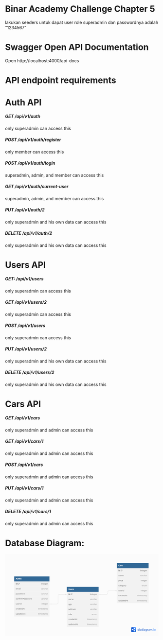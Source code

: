 # Binar Academy Challenge Chapter 5

lakukan seeders untuk dapat user role superadmin dan passwordnya adalah "1234567"

# Swagger Open API Documentation

Open http://localhost:4000/api-docs

# API endpoint requirements

# Auth API

##### GET /api/v1/auth

only superadmin can access this

##### POST /api/v1/auth/register

only member can access this

##### POST /api/v1/auth/login

superadmin, admin, and member can access this

##### GET /api/v1/auth/current-user

superadmin, admin, and member can access this

##### PUT /api/v1/auth/2

only superadmin and his own data can access this

##### DELETE /api/v1/auth/2

only superadmin and his own data can access this

# Users API

##### GET: /api/v1/users

only superadmin can access this

##### GET /api/v1/users/2

only superadmin can access this

##### POST /api/v1/users

only superadmin can access this

##### PUT /api/v1/users/2

only superadmin and his own data can access this

##### DELETE /api/v1/users/2

only superadmin and his own data can access this

# Cars API

##### GET /api/v1/cars

only superadmin and admin can access this

##### GET /api/v1/cars/1

only superadmin and admin can access this

##### POST /api/v1/cars

only superadmin and admin can access this

##### PUT /api/v1/cars/1

only superadmin and admin can access this

##### DELETE /api/v1/cars/1

only superadmin and admin can access this

# Database Diagram:

![diagram](./dbdiagram.png)
